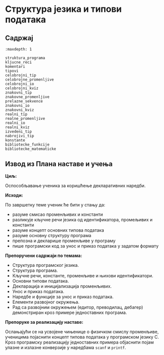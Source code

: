 # Структура језика и типови података

## Садржај

```{toctree}
:maxdepth: 1

struktura_programa
kljucne_reci
komentari
tipovi
celobrojni_tip
celobrojne_promenljive
celobrojni_io
celobrojni_kviz
znakovni_tip
znakovne_promenljive
prelazne_sekvence
znakovni_io
znakovni_kviz
realni_tip
realne_promenljive
realni_io
realni_kviz
izvedeni_tip
nabrojivi_tip
konstante
bibliotecke_funkcije
bibliotecke_matematicke
```

## Извод из Плана наставе и учења

**Циљ:**

Оспособљавање ученика за коришћење декларативних наредби.

**Исходи:**

По завршетку теме ученик ће бити у стању да:

- разуме смисао променљивих и константи
- разликује кључне речи језика од идентификатора, промељивих и константи
- разуме концепт основних типова података
- разуме основну структуру програма
- препозна и декларише променљиве у програму
- пише програмски код за унос и приказ података у задатом формату

**Препоручени садржаји по темама:**

- Структура програмског језика.
- Структура програма.
- Кључне речи, константе, променљиве и њихови идентификатори.
- Основни типови података.
- Декларација и иницијализација променљивих.
- Унос и приказ података.
- Наредбе и функције за унос и приказ података.
- Елементи развојног окружења.
- Рад са развојним окружењем (едитор, преводилац, дебагер) демонстриран кроз
примере једноставних програма.

**Препоруке за реализацију наставе:**

Ослањајући се на усвојене чињенице о физичком смислу променљиве, ученицима
појаснити концепт типова података у програмском језику C. Кроз програмску
реализацију једноставних примера објаснити појам улазне и излазне конверзије
у наредбама `scanf` и `printf`.
